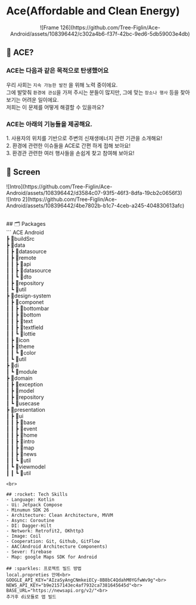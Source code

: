 # Ace(Affordable and Clean Energy)
<p align="center">
 ![Frame 126](https://github.com/Tree-Figlin/Ace-Android/assets/108396442/c302a4b6-f37f-42bc-9ed6-5db59003e4db)<br>
</p> 

## 🤔 ACE?
### ACE는 다음과 같은 목적으로 탄생했어요 <br>
우리 사회는 `지속 가능한 발전` 을  위해 노력 중이에요.<br>
그에 발맞춰 `환경에 관심`을 가져 주시는 분들이 많지만, 그에 맞는 `장소나 행사` 등을 찾아보기는 어려운 일이에요.<br>
저희는 이 문제를 어떻게 해결할 수 있을까요?

### ACE는 아래의 기능들을 제공해요. </span><br>
<span>1. 사용자의 위치를 기반으로 주변의 신재생에너지 관련 기관을 소개해요! </span><br>
<span>2. 환경에 관련한 이슈들을 ACE로 간편 하게 접해 보아요! </span><br>
<span>3. 환경관 관련한 여러 행사들을 손쉽게 찾고 참여해 보아요! </span><br>


## 📱 Screen<br>
<p>
![Intro](https://github.com/Tree-Figlin/Ace-Android/assets/108396442/d3584c07-93f5-46f3-8dfa-19cb2c0656f3)<br>
![Intro 2](https://github.com/Tree-Figlin/Ace-Android/assets/108396442/4be7802b-b1c7-4ceb-a245-404830613afc)<br>

</p>
<br>
## 🗂️ Packages <br>
```
ACE Android<br>
 ┣ 📂buildSrc <br>
 ┣ 📂data<br>
 ┃ ┣ 📂datasource<br>
 ┃ ┣ 📂remote<br>
 ┃ ┃ ┣ 📂api<br>
 ┃ ┃ ┣ 📂datasource<br>
 ┃ ┃ ┗ 📂dto<br>
 ┃ ┣ 📂repository<br>
 ┃ ┗ 📂util<br>
 ┣ 📂design-system<br>
 ┃ ┣ 📂componet<br>
 ┃ ┃ ┣ 📂bottombar<br>
 ┃ ┃ ┣ 📂bottom<br>
 ┃ ┃ ┣ 📂text<br>
 ┃ ┃ ┣ 📂textfield<br>
 ┃ ┃ ┗ 📂lottie<br>
 ┃ ┣ 📂icon<br>
 ┃ ┣ 📂theme<br>
 ┃ ┃ ┗ 📂color<br>
 ┃ ┗ 📂util<br>
 ┣ 📂di<br>
 ┃ ┗ 📂module<br>
 ┣ 📂domain<br>
 ┃ ┣ 📂exception<br>
 ┃ ┣ 📂model<br>
 ┃ ┣ 📂repository<br>
 ┃ ┗ 📂usecase<br>
 ┣ 📂presentation<br>
 ┃ ┣ 📂ui<br>
 ┃ ┃ ┣ 📂base<br>
 ┃ ┃ ┣ 📂event<br>
 ┃ ┃ ┣ 📂home<br>
 ┃ ┃ ┣ 📂intro<br>
 ┃ ┃ ┣ 📂map<br>
 ┃ ┃ ┣ 📂news<br>
 ┃ ┃ ┗ 📂util<br>
 ┃ ┗ 📂viewmodel<br>
 ┃ ┃ ┗ 📂util<br>
 
```
<br>

## :rocket: Tech Skills
- Language: Kotlin
- Ui: Jetpack Compose
- Minumun SDK 26
- Architecture: Clean Architecture, MVVM
- Async: Coroutine
- DI: Dagger-Hilt
- Network: Retrofit2, OKhttp3
- Image: Coil
- Cooperation: Git, Github, GitFlow
- AAC(Android Architecture Components)
- Sever: firebase
- Map: google Maps SDK for Android

## :sparkles: 프로젝트 빌드 방법
local.propreties 안에<br>
GOOGLE_API_KEY="AIzaSyAngCNmkeiECy-8B8bC4QdahM0YGfwWv9g"<br>
NEWS_API_KEY="b9e2157143ec4af7932ca7381645645d"<br>
BASE_URL="https://newsapi.org/v2/"<br>
추가후 di모듈로 앱 빌드
